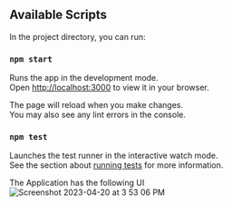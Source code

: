 ## Available Scripts

In the project directory, you can run:

### `npm start`

Runs the app in the development mode.\
Open [http://localhost:3000](http://localhost:3000) to view it in your browser.

The page will reload when you make changes.\
You may also see any lint errors in the console.

### `npm test`

Launches the test runner in the interactive watch mode.\
See the section about [running tests](https://facebook.github.io/create-react-app/docs/running-tests) for more information.

The Application has the following UI
![Screenshot 2023-04-20 at 3 53 06 PM](https://user-images.githubusercontent.com/549133/233485233-9b79a533-e9ff-4683-b75c-65078358087b.png)
